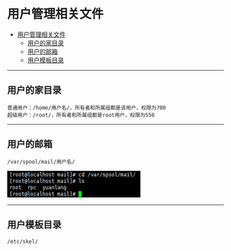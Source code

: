 # 用户管理相关文件

- [用户管理相关文件](#用户管理相关文件)
  - [用户的家目录](#用户的家目录)
  - [用户的邮箱](#用户的邮箱)
  - [用户模板目录](#用户模板目录)

---

## 用户的家目录

```Linux
普通用户：/home/用户名/，所有者和所属组都是该用户，权限为700
超级用户：/root/，所有者和所属组都是root用户，权限为550
```

---

## 用户的邮箱

```Linux
/var/spool/mail/用户名/
```

![用户邮箱](images/2023-08-05-11-33-56.png)

---

## 用户模板目录

```Linux
/etc/skel/
```